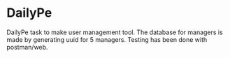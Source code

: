 # DailyPe
DailyPe task to make user management tool.
The database for managers is made by generating uuid for 5 managers.
Testing has been done with postman/web.
